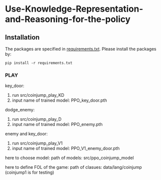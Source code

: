 # Use-Knowledge-Representation-and-Reasoning-for-the-policy


## Installation
The packages are specified in [requirements.txt](./requirements.txt). Please install the packages by:
```
pip install -r requirements.txt
```

### PLAY
key_door:
1. run src/coinjump_play_KD 
2. input name of trained model: PPO_key_door.pth   

dodge_enemy:
1. run src/coinjump_play_D 
2. input name of trained model: PPO_enemy.pth   

enemy and key_door:
1. run src/coinjump_play_V1 
2. input name of trained model: PPO_V1_enemy_door.pth 

here to choose model:
path of models: src/ppo_coinjump_model

here to define FOL of the game:
path of clasues: data/lang/coinjump  
(coinjump1 is for testing)

